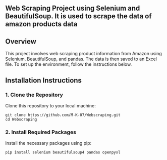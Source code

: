 ## Web Scraping Project using Selenium and BeautifulSoup. It is used to scrape the data of amazon products data 

## Overview

This project involves web scraping product information from Amazon using Selenium, BeautifulSoup, and pandas. The data is then saved to an Excel file. To set up the environment, follow the instructions below.

## Installation Instructions

### 1. Clone the Repository

Clone this repository to your local machine:

```
git clone https://github.com/M-K-07/Webscraping.git
cd Webscraping
```

### 2. Install Required Packages

Install the necessary packages using pip:

```
pip install selenium beautifulsoup4 pandas openpyxl
```

